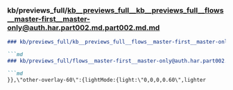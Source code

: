 ### kb/previews_full/kb__previews_full__kb__previews_full__flows__master-first__master-only@auth.har.part002.md.part002.md.md

```md
### kb/previews_full/kb__previews_full__flows__master-first__master-only@auth.har.part002.md.part002.md

```md
### kb/previews_full/flows__master-first__master-only@auth.har.part002.md (part 002)

```md
}},\"other-overlay-60\":{lightMode:{light:\"0,0,0,0.60\",lighter
```

```

```

```
